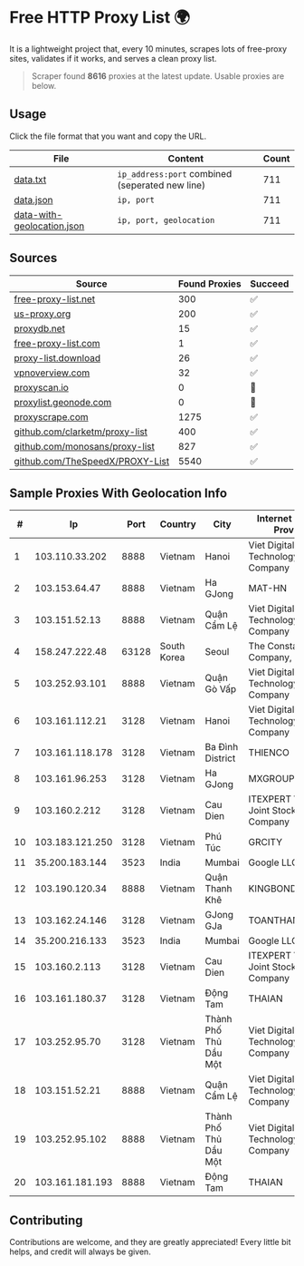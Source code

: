 
# Free HTTP Proxy List 🌍

It is a lightweight project that, every 10 minutes, scrapes lots of free-proxy sites, validates if it works, and serves a clean proxy list.


> Scraper found **8616** proxies at the latest update. Usable proxies are below.

## Usage

Click the file format that you want and copy the URL.


|File|Content|Count|
|----|-------|-----|
|[data.txt](https://raw.githubusercontent.com/themiralay/Proxy-List-World/master/data.txt)|`ip_address:port` combined (seperated new line)|711|
|[data.json](https://raw.githubusercontent.com/themiralay/Proxy-List-World/master/data.json)|`ip, port`|711|
|[data-with-geolocation.json](https://raw.githubusercontent.com/themiralay/Proxy-List-World/master/data-with-geolocation.json)|`ip, port, geolocation`|711|

## Sources

|Source|Found Proxies|Succeed|
|------|-------------|-------|
|[free-proxy-list.net](https://free-proxy-list.net)|300|✅|
|[us-proxy.org](https://www.us-proxy.org)|200|✅|
|[proxydb.net](http://proxydb.net)|15|✅|
|[free-proxy-list.com](https://free-proxy-list.com/?page=&port=&type%5B%5D=http&type%5B%5D=https&up_time=0&search=Search)|1|✅|
|[proxy-list.download](https://www.proxy-list.download/HTTP)|26|✅|
|[vpnoverview.com](https://vpnoverview.com/privacy/anonymous-browsing/free-proxy-servers)|32|✅|
|[proxyscan.io](https://www.proxyscan.io)|0|🚫|
|[proxylist.geonode.com](https://proxylist.geonode.com/api/proxy-list?limit=300&page=1&sort_by=lastChecked&sort_type=desc&protocols=http,https)|0|🚫|
|[proxyscrape.com](https://api.proxyscrape.com/v2/?request=displayproxies&protocol=http&timeout=10000&country=all&ssl=all&anonymity=all)|1275|✅|
|[github.com/clarketm/proxy-list](https://raw.githubusercontent.com/clarketm/proxy-list/master/proxy-list-raw.txt)|400|✅|
|[github.com/monosans/proxy-list](https://raw.githubusercontent.com/monosans/proxy-list/main/proxies/http.txt)|827|✅|
|[github.com/TheSpeedX/PROXY-List](https://raw.githubusercontent.com/TheSpeedX/PROXY-List/master/http.txt)|5540|✅|


## Sample Proxies With Geolocation Info

|#|Ip|Port|Country|City|Internet Service Provider|
|-|--|----|-------|----|-------------------------|
|1|103.110.33.202|8888|Vietnam|Hanoi|Viet Digital Technology Liability Company|
|2|103.153.64.47|8888|Vietnam|Ha GJong|MAT-HN|
|3|103.151.52.13|8888|Vietnam|Quận Cẩm Lệ|Viet Digital Technology Liability Company|
|4|158.247.222.48|63128|South Korea|Seoul|The Constant Company, LLC|
|5|103.252.93.101|8888|Vietnam|Quận Gò Vấp|Viet Digital Technology Liability Company|
|6|103.161.112.21|3128|Vietnam|Hanoi|Viet Digital Technology Liability Company|
|7|103.161.118.178|3128|Vietnam|Ba Đình District|THIENCO|
|8|103.161.96.253|3128|Vietnam|Ha GJong|MXGROUP|
|9|103.160.2.212|3128|Vietnam|Cau Dien|ITEXPERT Viet Nam Joint Stock Company|
|10|103.183.121.250|3128|Vietnam|Phú Túc|GRCITY|
|11|35.200.183.144|3523|India|Mumbai|Google LLC|
|12|103.190.120.34|8888|Vietnam|Quận Thanh Khê|KINGBOND|
|13|103.162.24.146|3128|Vietnam|GJong GJa|TOANTHANGSTECH|
|14|35.200.216.133|3523|India|Mumbai|Google LLC|
|15|103.160.2.113|3128|Vietnam|Cau Dien|ITEXPERT Viet Nam Joint Stock Company|
|16|103.161.180.37|3128|Vietnam|Động Tam|THAIAN|
|17|103.252.95.70|3128|Vietnam|Thành Phố Thủ Dầu Một|Viet Digital Technology Liability Company|
|18|103.151.52.21|8888|Vietnam|Quận Cẩm Lệ|Viet Digital Technology Liability Company|
|19|103.252.95.102|8888|Vietnam|Thành Phố Thủ Dầu Một|Viet Digital Technology Liability Company|
|20|103.161.181.193|8888|Vietnam|Động Tam|THAIAN|



## Contributing

Contributions are welcome, and they are greatly appreciated! Every
little bit helps, and credit will always be given.

